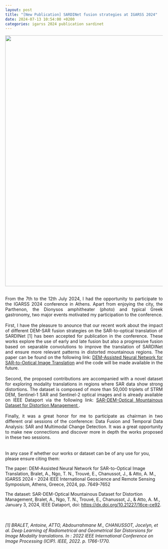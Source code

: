 ```yaml
---
layout: post
title: "[New Publication] SARDINet fusion strategies at IGARSS 2024"
date: 2024-07-13 10:54:00 +0200
categories: igarss 2024 publication sardinet
---
```


<p align="center"> <img width=800px src="/images/PhotoDionysos.jpg"> </p>
<br/>
<div style="text-align: justify">
From the 7th to the 12th July 2024, I had the opportunity to participate to the IGARSS 2024 conference in Athens.
Apart from enjoying the city, the Parthenon, the Dionysos amphitheater (photo) and typical Greek gastronomy, two major events motivated my participation to the conference.
</div>
<br/>
<div style="text-align: justify">
First, I have the pleasure to anounce that our recent work about the impact of different DEM-SAR fusion strategies on the SAR-to-optical translation of SARDINet [1] has been accepted for publication in the conference.
These works explore the use of early and late fusion but also a progressive fusion based on separable convolutions to improve the translation of SARDINet and ensure more relevant patterns in distorted mountainous regions. 
The paper can be found on the following link: <a href ="https://ieeexplore.ieee.org/document/10641788">DEM-Assisted Neural Network for SAR-to-Optical Image Translation</a> and the code will be made available in the future.
</div>
<br/>
<div style="text-align: justify">
Second, the proposed contributions are accompanied with a novel dataset for exploring modality translations in regions where SAR data show strong distortions. 
The dataset is composed of more than 50,000 triplets of STRM DEM, Sentinel-1 SAR and Sentinel-2 optical images and is already available on IEEE Dataport via the following link: <a href ="https://ieee-dataport.org/documents/sar-dem-optical-mountainous-dataset-distortion-management"> SAR-DEM-Optical Mountainous Dataset for Distortion Management </a>.
</div>
<br/>
<div style="text-align: justify">
Finally, it was a great honor for me to participate as chairman in two different oral sessions of the conference: Data Fusion and Temporal Data Analysis: SAR and Multimodal Change Detection.
It was a great opportunity to make new connections and discover more in depth the works proposed in these two sessions. 
</div>
<br/>
<br/>
In any case if whether our works or dataset can be of any use for you, please ensure citing them: 

The paper: DEM-Assisted Neural Network for SAR-to-Optical Image Translation, Bralet, A., Ngo, T. N., Trouvé, E., Chanussot, J., &  Atto, A. M., IGARSS 2024 - 2024 IEEE International Geoscience and Remote Sensing Symposium, Athens, Greece, 2024, pp. 7649-7652

The dataset: SAR-DEM-Optical Mountainous Dataset for Distortion Management, Bralet, A., Ngo, T. N., Trouvé, E., Chanussot, J., & Atto, A. M., January 3, 2024, IEEE Dataport, doi: https://dx.doi.org/10.21227/16ce-ce92.

<br/>
<br/>
<div>
<i>[1] BRALET, Antoine, ATTO, Abdourrahmane M., CHANUSSOT, Jocelyn, et al. Deep Learning of Radiometrical and Geometrical Sar Distorsions for Image Modality translations. In : 2022 IEEE International Conference on Image Processing (ICIP). IEEE, 2022. p. 1766-1770.</i>
</div>

